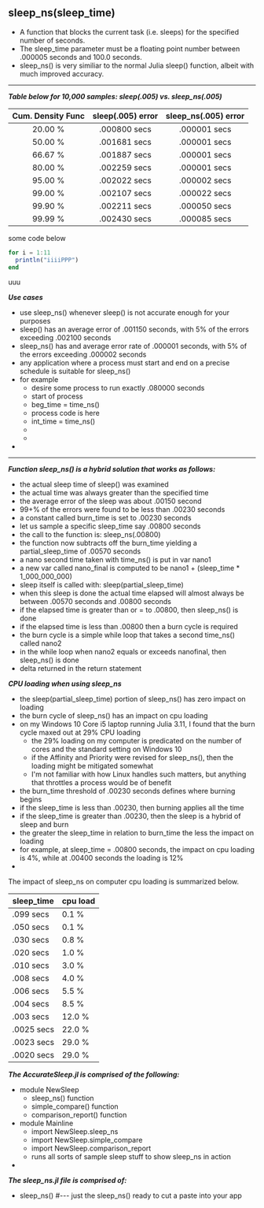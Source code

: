 ## sleep_ns(sleep_time)
* A function that blocks the current task (i.e. sleeps) for the specified number of seconds.
* The sleep_time parameter must be a floating point number between .000005 seconds and 100.0 seconds.
* sleep_ns() is very similiar to the normal Julia sleep() function, albeit with much improved accuracy.


-----------
***Table below for 10,000 samples:  sleep(.005)  vs.  sleep_ns(.005)***

Cum. Density Func      |   sleep(.005) error     | sleep_ns(.005) error           
:-------------------:  |  :-------------------:  | :-----------------:
20.00 %                |  .000800 secs           |  .000001 secs
50.00 %                |  .001681 secs           |  .000001 secs
66.67 %                |  .001887 secs           |  .000001 secs
80.00 %                |  .002259 secs           |  .000001 secs
95.00 %                |  .002022 secs           |  .000002 secs
99.00 %                |  .002107 secs           |  .000022 secs
99.90 %                |  .002211 secs           |  .000050 secs
99.99 %                |  .002430 secs           |  .000085 secs


some code below
```julia
for i = 1:11
  println("iiiiPPP")
end
```

uuu

***Use cases***
* use sleep_ns() whenever sleep() is not accurate enough for your purposes
* sleep() has an average error of .001150 seconds, with 5% of the errors exceeding .002100 seconds
* sleep_ns() has and average error rate of .000001 seconds, with 5% of the errors exceeding .000002 seconds
* any application where a process must start and end on a precise schedule is suitable for sleep_ns()
* for example
  * desire some process to run exactly .080000 seconds
  * start of process
  * beg_time = time_ns()
  * process code is here
  * int_time = time_ns()
  * 
  * 
* 

-------------


***Function sleep_ns() is a hybrid solution that works as follows:*** 
  * the actual sleep time of sleep() was examined
  * the actual time was always greater than the specified time
  * the average error of the sleep was about .00150 second
  * 99+% of the errors were found to be less than .00230 seconds
  * a constant called burn_time is set to .00230 seconds
  * let us sample a specific sleep_time say .00800 seconds
  * the call to the function is:  sleep_ns(.00800)
  * the function now subtracts off the burn_time yielding a partial_sleep_time of .00570 seconds
  * a nano second time taken with time_ns() is put in var nano1
  * a new var called nano_final is computed to be nano1 + (sleep_time * 1_000_000_000)
  * sleep itself is called with:  sleep(partial_sleep_time)
  * when this sleep is done the actual time elapsed will almost always be between .00570 seconds and .00800 seconds
  * if the elapsed time is greater than or = to .00800, then sleep_ns() is done
  * if the elapsed time is less than .00800 then a burn cycle is required
  * the burn cycle is a simple while loop that takes a second time_ns() called nano2
  * in the while loop when nano2 equals or exceeds nanofinal, then sleep_ns() is done
  * delta returned in the return statement 
  
***CPU loading when using sleep_ns***
* the sleep(partial_sleep_time) portion of sleep_ns() has zero impact on loading
* the burn cycle of sleep_ns() has an impact on cpu loading
* on my Windows 10 Core i5 laptop running Julia 3.11, I found that the burn cycle maxed out at 29% CPU loading
  * the 29% loading on my computer is predicated on the number of cores and the standard setting on Windows 10
  * if the Affinity and Priority were revised for sleep_ns(), then the loading might be mitigated somewhat
  * I'm not familiar with how Linux handles such matters, but anything that throttles a process would be of benefit
* the burn_time threshold of .00230 seconds defines where burning begins
* if the sleep_time is less than .00230, then burning applies all the time
* if the sleep_time is greater than .00230, then the sleep is a hybrid of sleep and burn
* the greater the sleep_time in relation to burn_time the less the impact on loading
* for example, at sleep_time = .00800 seconds, the impact on cpu loading is 4%, while at .00400 seconds the loading is 12%
* 






The impact of sleep_ns on computer cpu loading is summarized below.

sleep_time   |        cpu load  
-----------  |        --------  
  .099 secs  |         0.1 %
  .050 secs  |         0.1 %    
  .030 secs  |         0.8 %
  .020 secs  |         1.0 %
  .010 secs  |         3.0 %
  .008 secs  |         4.0 %
  .006 secs  |         5.5 %
  .004 secs  |         8.5 %
  .003 secs  |        12.0 %
  .0025 secs |        22.0 %
  .0023 secs |        29.0 %
  .0020 secs |        29.0 %
  
  
 
 
 ***The AccurateSleep.jl is comprised of the following:***
 * module NewSleep
   * sleep_ns() function
   * simple_compare() function
   * comparison_report() function
 * module Mainline
   * import NewSleep.sleep_ns
   * import NewSleep.simple_compare
   * import NewSleep.comparison_report
   * runs all sorts of sample sleep stuff to show sleep_ns in action
 * 

***The sleep_ns.jl file is comprised of:***
* sleep_ns()   #--- just the sleep_ns() ready to cut a paste into your app
